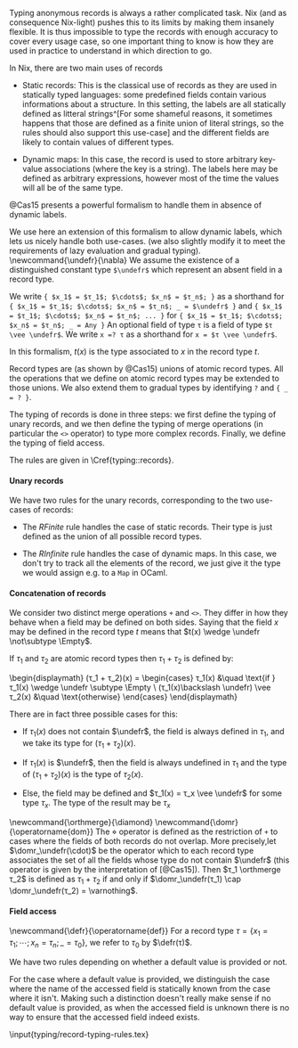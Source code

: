 Typing anonymous records is always a rather complicated task.
Nix (and as consequence Nix-light) pushes this to its limits by making them
insanely flexible.
It is thus impossible to type the records with enough accuracy to cover every
usage case, so one important thing to know is how they are used in practice to
understand in which direction to go.

In Nix, there are two main uses of records

- Static records: This is the classical use of records as they are used in
  statically typed languages: some predefined fields contain various
  informations about a structure.
  In this setting, the labels are all statically defined as litteral
  strings^[For some shameful reasons, it sometimes happens that those are
  defined as a finite union of literal strings, so the rules should also support
  this use-case] and the different fields are likely to contain values of
  different types.

- Dynamic maps: In this case, the record is used to store arbitrary key-value associations
  (where the key is a string).
  The labels here may be defined as arbitrary expressions, however most of the
  time the values will all be of the same type.

@Cas15 presents a powerful formalism to handle them in absence of dynamic
labels.

We use here an extension of this formalism to allow dynamic labels, which lets
us nicely handle both use-cases. (we also slightly modify it to meet the
requirements of lazy evaluation and gradual typing).
\newcommand{\undefr}{\nabla}
We assume the existence of a distinguished constant type `$\undefr$` which
represent an absent field in a record type.

We write `{ $x_1$ = $τ_1$; $\cdots$; $x_n$ = $τ_n$; }` as a shorthand for
`{ $x_1$ = $τ_1$; $\cdots$; $x_n$ = $τ_n$; _ = $\undefr$ }` and
`{ $x_1$ = $τ_1$; $\cdots$; $x_n$ = $τ_n$; ... }` for
`{ $x_1$ = $τ_1$; $\cdots$; $x_n$ = $τ_n$; _ = Any }`
An optional field of type `τ` is a field of type `$τ \vee \undefr$`.
We write `x =? τ` as a shorthand for `x = $τ \vee \undefr$`.

In this formalism, $t(x)$ is the type associated to $x$ in the record type $t$.

Record types are (as shown by @Cas15) unions of atomic record types.
All the operations that we define on atomic record types may be extended to
those unions.
We also extend them to gradual types by identifying `?` and `{ _ = ? }`.

The typing of records is done in three steps: we first define the typing of
unary records, and we then define the typing of merge operations (in particular
the `<>` operator) to type more complex records. Finally, we define the typing
of field access.

The rules are given in \Cref{typing::records}.

#### Unary records

We have two rules for the unary records, corresponding to the two use-cases of
records:

- The *RFinite* rule handles the case of static records.
  Their type is just defined as the union of all possible record types.

- The *RInfinite* rule handles the case of dynamic maps. In this case, we don't
  try to track all the elements of the record, we just give it the type we
  would assign e.g. to a `Map` in OCaml.

#### Concatenation of records

We consider two distinct merge operations `+` and `<>`.
They differ in how they behave when a field may be defined on both sides.
Saying that the field $x$ may be defined in the record type $t$ means that
$t(x) \wedge \undefr \not\subtype \Empty$.

If $τ_1$ and $τ_2$ are atomic record types then $τ_1 + τ_2$ is defined by:

\begin{displaymath}
  (τ_1 + τ_2)(x) =
  \begin{cases}
    τ_1(x) &\quad \text{if } τ_1(x) \wedge \undefr \subtype \Empty \\
    (τ_1(x)\backslash \undefr) \vee τ_2(x) &\quad \text{otherwise}
  \end{cases}
\end{displaymath}

There are in fact three possible cases for this:

- If $τ_1(x)$ does not contain $\undefr$, the field is always defined in
  $τ_1$, and we take its type for $(τ_1 + τ_2)(x)$.

- If $τ_1(x)$ is  $\undefr$, then the field is always undefined in $τ_1$ and
  the type of $(τ_1 + τ_2)(x)$ is the type of $τ_2(x)$.

- Else, the field may be defined and $τ_1(x) = τ_x \vee \undefr$ for some
  type $τ_x$. The type of the result may be $τ_x$

\newcommand{\orthmerge}{\diamond}
\newcommand{\domr}{\operatorname{dom}}
The $\diamond$ operator is defined as the restriction of `+` to cases where the
fields of both records do not overlap. More precisely,let
$\domr_\undefr(\cdot)$ be the operator which to each record type associates the
set of all the fields whose type do not contain $\undefr$ (this operator is
given by the interpretation of [@Cas15]). Then $τ_1 \orthmerge τ_2$ is
defined as $τ_1 + τ_2$ if and only if $\domr_\undefr(τ_1) \cap
\domr_\undefr(τ_2) = \varnothing$.

#### Field access

\newcommand{\defr}{\operatorname{def}}
For a record type $τ = \{ x_1 = τ_1; \cdots; x_n = τ_n; \_ = τ_0 \}$, we
refer to $τ_0$ by $\defr(τ)$.

We have two rules depending on whether a default value is provided or not.

For the case where a default value is provided, we distinguish the case where
the name of the accessed field is statically known from the case where it isn't.
Making such a distinction doesn't really make sense if no default value is
provided, as when the accessed field is unknown there is no way to ensure that
the accessed field indeed exists.

\input{typing/record-typing-rules.tex}
